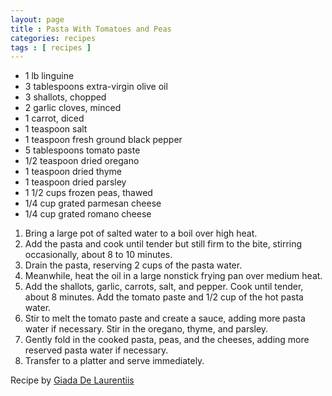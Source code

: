 ```yaml
---
layout: page
title : Pasta With Tomatoes and Peas
categories: recipes
tags : [ recipes ]
---
```


* 1 lb linguine
* 3 tablespoons extra-virgin olive oil
* 3 shallots, chopped
* 2 garlic cloves, minced
* 1 carrot, diced
* 1 teaspoon salt
* 1 teaspoon fresh ground black pepper
* 5 tablespoons tomato paste
* 1/2 teaspoon dried oregano
* 1 teaspoon dried thyme
* 1 teaspoon dried parsley
* 1 1/2 cups frozen peas, thawed
* 1/4 cup grated parmesan cheese
* 1/4 cup grated romano cheese

1. Bring a large pot of salted water to a boil over high heat.
1. Add the pasta and cook until tender but still firm to the bite, stirring occasionally, about 8 to 10 minutes.
1. Drain the pasta, reserving 2 cups of the pasta water.
1. Meanwhile, heat the oil in a large nonstick frying pan over medium heat.
1. Add the shallots, garlic, carrots, salt, and pepper. Cook until tender, about 8 minutes. Add the tomato paste and 1/2 cup of the hot pasta water.
1. Stir to melt the tomato paste and create a sauce, adding more pasta water if necessary. Stir in the oregano, thyme, and parsley.
1. Gently fold in the cooked pasta, peas, and the cheeses, adding more reserved pasta water if necessary.
1. Transfer to a platter and serve immediately.

Recipe by [Giada De Laurentiis](http://www.foodnetwork.com/food/recipes/recipe/0,,FOOD_9936_33332,00.html)


